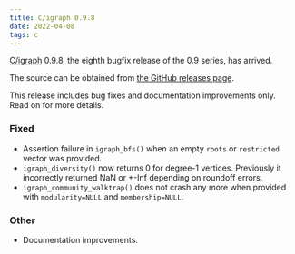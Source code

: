 ```yaml
---
title: C/igraph 0.9.8
date: 2022-04-08
tags: c
---
```


[C/igraph](https://igraph.org/c/) 0.9.8, the eighth bugfix release of the 0.9 series, has arrived.

The source can be obtained from [the GitHub releases
page](https://github.com/igraph/igraph/releases/tag/0.9.8).

This release includes bug fixes and documentation improvements only. Read on
for more details.

<!--more-->

### Fixed

 - Assertion failure in `igraph_bfs()` when an empty `roots` or `restricted` vector was provided.
 - `igraph_diversity()` now returns 0 for degree-1 vertices. Previously it incorrectly returned NaN or +-Inf depending on roundoff errors.
 - `igraph_community_walktrap()` does not crash any more when provided with
   `modularity=NULL` and `membership=NULL`.

### Other

 - Documentation improvements.

